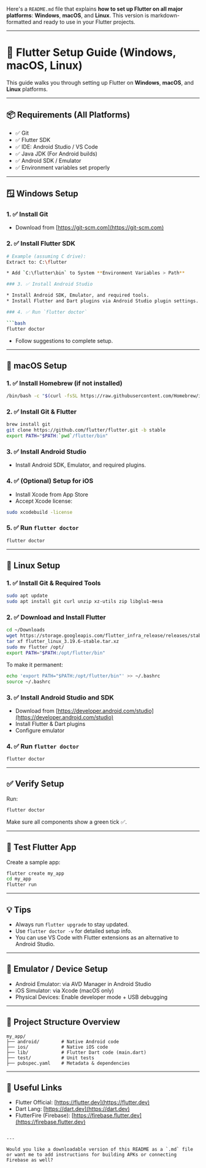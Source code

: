Here's a `README.md` file that explains **how to set up Flutter on all major platforms**: **Windows**, **macOS**, and **Linux**. This version is markdown-formatted and ready to use in your Flutter projects.

---


# 🚀 Flutter Setup Guide (Windows, macOS, Linux)

This guide walks you through setting up Flutter on **Windows**, **macOS**, and **Linux** platforms.

---

## 📦 Requirements (All Platforms)

- ✅ Git
- ✅ Flutter SDK
- ✅ IDE: Android Studio / VS Code
- ✅ Java JDK (For Android builds)
- ✅ Android SDK / Emulator
- ✅ Environment variables set properly

---

## 🪟 Windows Setup

### 1. ✅ Install Git
- Download from [https://git-scm.com](https://git-scm.com)

### 2. ✅ Install Flutter SDK
```bash
# Example (assuming C drive):
Extract to: C:\flutter

* Add `C:\flutter\bin` to System **Environment Variables > Path**

### 3. ✅ Install Android Studio

* Install Android SDK, Emulator, and required tools.
* Install Flutter and Dart plugins via Android Studio plugin settings.

### 4. ✅ Run `flutter doctor`

```bash
flutter doctor
```

* Follow suggestions to complete setup.

---

## 🍏 macOS Setup

### 1. ✅ Install Homebrew (if not installed)

```bash
/bin/bash -c "$(curl -fsSL https://raw.githubusercontent.com/Homebrew/install/HEAD/install.sh)"
```

### 2. ✅ Install Git & Flutter

```bash
brew install git
git clone https://github.com/flutter/flutter.git -b stable
export PATH="$PATH:`pwd`/flutter/bin"
```

### 3. ✅ Install Android Studio

* Install Android SDK, Emulator, and required plugins.

### 4. ✅ (Optional) Setup for iOS

* Install Xcode from App Store
* Accept Xcode license:

```bash
sudo xcodebuild -license
```

### 5. ✅ Run `flutter doctor`

```bash
flutter doctor
```

---

## 🐧 Linux Setup

### 1. ✅ Install Git & Required Tools

```bash
sudo apt update
sudo apt install git curl unzip xz-utils zip libglu1-mesa
```

### 2. ✅ Download and Install Flutter

```bash
cd ~/Downloads
wget https://storage.googleapis.com/flutter_infra_release/releases/stable/linux/flutter_linux_3.19.6-stable.tar.xz
tar xf flutter_linux_3.19.6-stable.tar.xz
sudo mv flutter /opt/
export PATH="$PATH:/opt/flutter/bin"
```

To make it permanent:

```bash
echo 'export PATH="$PATH:/opt/flutter/bin"' >> ~/.bashrc
source ~/.bashrc
```

### 3. ✅ Install Android Studio and SDK

* Download from [https://developer.android.com/studio](https://developer.android.com/studio)
* Install Flutter & Dart plugins
* Configure emulator

### 4. ✅ Run `flutter doctor`

```bash
flutter doctor
```

---

## ✅ Verify Setup

Run:

```bash
flutter doctor
```

Make sure all components show a green tick ✅.

---

## 🧪 Test Flutter App

Create a sample app:

```bash
flutter create my_app
cd my_app
flutter run
```

---

## 💡 Tips

* Always run `flutter upgrade` to stay updated.
* Use `flutter doctor -v` for detailed setup info.
* You can use VS Code with Flutter extensions as an alternative to Android Studio.

---

## 📱 Emulator / Device Setup

* Android Emulator: via AVD Manager in Android Studio
* iOS Simulator: via Xcode (macOS only)
* Physical Devices: Enable developer mode + USB debugging

---

## 📂 Project Structure Overview

```
my_app/
├── android/        # Native Android code
├── ios/            # Native iOS code
├── lib/            # Flutter Dart code (main.dart)
├── test/           # Unit tests
├── pubspec.yaml    # Metadata & dependencies
```

---

## 🔗 Useful Links

* Flutter Official: [https://flutter.dev](https://flutter.dev)
* Dart Lang: [https://dart.dev](https://dart.dev)
* FlutterFire (Firebase): [https://firebase.flutter.dev](https://firebase.flutter.dev)

```

---

Would you like a downloadable version of this README as a `.md` file or want me to add instructions for building APKs or connecting Firebase as well?
```
